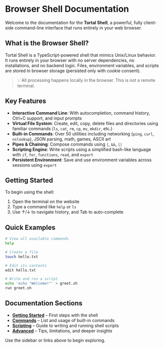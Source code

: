 # Browser Shell Documentation

Welcome to the documentation for the **Tortal Shell**, a powerful, fully client-side command-line interface that runs entirely in your web browser.

## What is the Browser Shell?

Tortal Shell is a TypeScript-powered shell that mimics Unix/Linux behavior. It runs entirely in your browser with no server dependencies, no installations, and no backend logic. Files, environment variables, and scripts are stored in browser storage (persisted only with cookie consent).

> 💡 All processing happens locally in the browser. This is not a remote terminal.

## Key Features

- **Interactive Command Line**: With autocompletion, command history, Ctrl+C support, and input prompts
- **Virtual File System**: Create, edit, copy, delete files and directories using familiar commands (`ls`, `cat`, `rm`, `cp`, `mv`, `mkdir`, etc.)
- **Built-in Commands**: Over 50 utilities including networking (`ping`, `curl`, `nslookup`), JSON parsing, math, games, ASCII art
- **Pipes & Chaining**: Compose commands using `|`, `&&`, `||`
- **Scripting Engine**: Write scripts using a simplified bash-like language with `if`, `for`, `functions`, `read`, and `export`
- **Persistent Environment**: Save and use environment variables across sessions using `export`

## Getting Started

To begin using the shell:

1. Open the terminal on the website
2. Type a command like `help` or `ls`
3. Use ↑/↓ to navigate history, and Tab to auto-complete

## Quick Examples

```sh
# View all available commands
help

# Create a file
touch hello.txt

# Edit its contents
edit hello.txt

# Write and run a script
echo 'echo "Welcome!"' > greet.sh
run greet.sh
```

## Documentation Sections

- **[Getting Started](getting-started.md)** – First steps with the shell
- **[Commands](commands)** – List and usage of built-in commands
- **[Scripting](scripting)** – Guide to writing and running shell scripts
- **[Advanced](advanced/tips-and-tricks.md)** – Tips, limitations, and deeper insights

Use the sidebar or links above to begin exploring.
